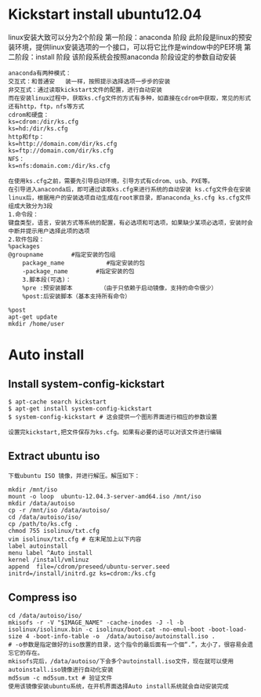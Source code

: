 # Kickstart install ubuntu12.04

linux安装大致可以分为2个阶段
第一阶段：anaconda 阶段
此阶段是linux的预安装环境，提供linux安装选项的一个接口，可以将它比作是window中的PE环境
第二阶段：install 阶段
该阶段系统会按照anaconda 阶段设定的参数自动安装
 
    anaconda有两种模式：
    交互式：和普通安   装一样，按照提示选择选项一步步的安装
    非交互式：通过读取kickstart文件的配置，进行自动安装
    而在安装linux过程中，获取ks.cfg文件的方式有多种，如直接在cdrom中获取，常见的形式还有http，ftp，nfs等方式
    cdrom和硬盘：
    ks=cdrom:/dir/ks.cfg
    ks=hd:/dir/ks.cfg
    http和ftp：
    ks=http://domain.com/dir/ks.cfg
    ks=ftp://domain.com/dir/ks.cfg
    NFS：
    ks=nfs:domain.com:/dir/ks.cfg

    在使用ks.cfg之前，需要先引导启动环境，引导方式有cdrom、usb、PXE等。
    在引导进入anaconda后，即可通过读取ks.cfg来进行系统的自动安装 ks.cfg文件会在安装linux后，根据用户的安装选项自动生成在root家目录，即anaconda_ks.cfg ks.cfg文件组成大致分为3段
    1.命令段：
    键盘类型，语言，安装方式等系统的配置，有必选项和可选项，如果缺少某项必选项，安装时会中断并提示用户选择此项的选项
    2.软件包段：
    %packages
    @groupname        #指定安装的包组
        package_name            #指定安装的包
        -package_name        #指定安装的包
        3.脚本段(可选)：
        %pre :预安装脚本        （由于只依赖于启动镜像，支持的命令很少）
        %post:后安装脚本（基本支持所有命令）    

    %post
    apt-get update
    mkdir /home/user

# Auto install

## Install system-config-kickstart

    $ apt-cache search kickstart
    $ apt-get install system-config-kickstart
    $ system-config-kickstart # 这会提供一个图形界面进行相应的参数设置
    
    设置完kickstart,把文件保存为ks.cfg。如果有必要的话可以对该文件进行编辑 

## Extract ubuntu iso 
    下载ubuntu ISO 镜像，并进行解压。解压如下：

    mkdir /mnt/iso
    mount -o loop  ubuntu-12.04.3-server-amd64.iso /mnt/iso
    mkdir /data/autoiso
    cp -r /mnt/iso /data/autoiso/
    cd /data/autoiso/iso/
    cp /path/to/ks.cfg .
    chmod 755 isolinux/txt.cfg
    vim isolinux/txt.cfg # 在末尾加上以下内容
    label autoinstall
    menu label ^Auto install
    kernel /install/vmlinuz
    append  file=/cdrom/preseed/ubuntu-server.seed initrd=/install/initrd.gz ks=cdrom:/ks.cfg

## Compress iso

    cd /data/autoiso/iso/
    mkisofs -r -V "$IMAGE_NAME" -cache-inodes -J -l -b isolinux/isolinux.bin -c isolinux/boot.cat -no-emul-boot -boot-load-size 4 -boot-info-table -o  /data/autoiso/autoinstall.iso .  
    # -o参数是指定做好的iso放置的目录，这个指令的最后面有一个個“.”，太小了，很容易会遗忘它的存在。
    mkisofs完后，/data/autoiso/下会多个autoinstall.iso文件，现在就可以使用autoinstall.iso镜像进行自动化安装
    md5sum -c md5sum.txt # 验证文件
    使用该镜像安装ubuntu系统，在开机界面选择Auto install系统就会自动安装完成
